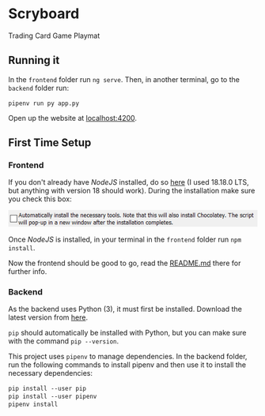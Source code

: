 # Scryboard

Trading Card Game Playmat

## Running it

In the `frontend` folder run `ng serve`. Then, in another terminal, go to the `backend` folder run:
```
pipenv run py app.py
```

Open up the website at [localhost:4200](http://localhost:4200/).

## First Time Setup

### Frontend

If you don't already have _NodeJS_ installed, do so [here](https://nodejs.org/en) (I used 18.18.0 LTS, but anything with version 18 should work). During the installation make sure you check this box:

![Check the Chocolatey box!](readme-images\chocolatey_box.png)

Once _NodeJS_ is installed, in your terminal in the `frontend` folder run `npm install`.

Now the frontend should be good to go, read the [README.md](frontend/README.md) there for further info.

### Backend

As the backend uses Python (3), it must first be installed. Download the latest version from [here](https://www.python.org/downloads/).

`pip` should automatically be installed with Python, but you can make sure with the command `pip --version`.

This project uses `pipenv` to manage dependencies. In the backend folder, run the following commands to install pipenv and then use it to install the necessary dependencies:

```
pip install --user pip
pip install --user pipenv
pipenv install
```